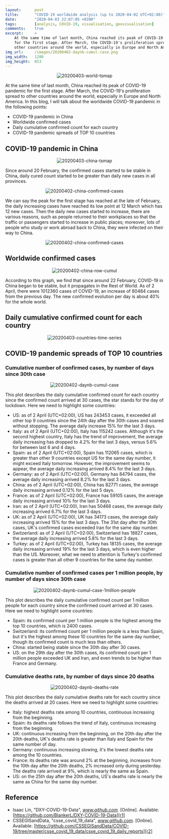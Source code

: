 ```yaml
---
layout:      post
title:       "COVID-19 worldwide analysis (up to 2020-04-02 UTC+02:00)"
date:        "2020-04-03 22:07:05 +0200"
tags:        [analysis, COVID-19, visualisation, geovisualisation]
comments:    true
excerpt:     >
    At the same time of last month, China reached its peak of COVID-19 pandemic
    for the first stage. After March, the COVID-19's proliferation spread to
    other countries around the world, especially in Europe and North America.
img_url:     /images/20200402-daynb-cumul-case.png
img_width:   1280
img_height:  853
---
```


<p align="center">
  <img src="{{ site.baseurl }}/images/20200403-world-tsmap.gif"
       style="max-width: 720px"
       alt="20200403-world-tsmap">
</p>

At the same time of last month, China reached its peak of COVID-19 pandemic for
the first stage. After March, the COVID-19's proliferation spread to other
countries around the world, especially in Europe and North America. In this
blog, I will talk about the worldwide COVID-19 pandemic in the following points:
- COVID-19 pandemic in China
- Worldwide confirmed cases
- Daily cumulative confirmed count for each country
- COVID-19 pandemic spreads of TOP 10 countries

## COVID-19 pandemic in China

<p align="center">
  <img src="{{ site.baseurl }}/images/20200403-china-tsmap.gif"
       style="max-width: 720px"
       alt="20200403-china-tsmap">
</p>

Since around 20 February, the confirmed cases started to be stable in China,
daily cured count started to be greater than daily new cases in all provinces.

<p align="center">
  <img alt="20200402-china-confirmed-cases"
  src="{{ site.baseurl }}/images/20200402-china-confirmed-cases.png"/>
</p>

We can say the peak for the first stage has reached at the late of February,
the daily increasing cases have reached its low point at 12 March which has 12
new cases. Then the daily new cases started to increase, there are various
reasons, such as people returned to their workplaces so that the traffic or
passengers started to increase in public places; moreover, lots of people who
study or work abroad back to China, they were infected on their way to China.

<p align="center">
  <img alt="20200402-china-confirmed-cases"
  src="{{ site.baseurl }}/images/20200402-china-imported-cases.png"/>
</p>

## Worldwide confirmed cases

<p align="center">
  <img alt="20200402-china-row-cumul"
  src="{{ site.baseurl }}/images/20200402-china-row-cumul.png"/>
</p>

According to this graph, we find that since around 22 February, COVID-19 in
China began to be stable, but it propagates in the Rest of World. As of 2 April,
there were 1012360 cases of COVID-19, an increase of 80484 cases from the
previous day. The new confirmed evolution per day is about 40% for the whole
world.

## Daily cumulative confirmed count for each country

<p align="center">
  <img src="{{ site.baseurl }}/images/20200403-countries-time-series.gif"
       style="max-width: 720px"
       alt="20200403-countries-time-series">
</p>

## COVID-19 pandemic spreads of TOP 10 countries

### Cumulative number of confirmed cases, by number of days since 30th case

<p align="center">
  <img alt="20200402-daynb-cumul-case"
  src="{{ site.baseurl }}/images/20200402-daynb-cumul-case.png"/>
</p>

This plot describes the daily cumulative confirmed count for each country since
the confirmed count arrived at 30 cases, the star stands for the day of
lockdown. Here we need to highlight some countries:

- US: as of 2 April (UTC+02:00), US has 243453 cases, it exceeded all other top
9 countries since the 24th day after the 30th cases and soared without stopping.
The average daily increase 15% for the last 3 days.
- Italy: as of 2 April (UTC+02:00), Italy has 115242 cases. Although it's the
second highest country, Italy has the trend of improvement, the average daily
increasing has dropped to 4.2% for the last 3 days, versus 5.6% for between
last 6 and 4 days.
- Spain: as of 2 April (UTC+02:00), Spain has 112065 cases, which is greater
than other 9 countries except US for the same day number, it might exceed Italy
tomorrow. However, the improvement seems to appear, the average daily increasing
arrived 8.4% for the last 3 days.
- Germany: as of 2 April (UTC+02:00), Germany has 84794 cases, the average daily
increasing arrived 8.2% for the last 3 days.
- China: as of 2 April (UTC+02:00), China has 82771 cases, the average daily
increasing arrived 0.12% for the last 5 days.
- France: as of 2 April (UTC+02:00), France has 59105 cases, the average daily
increasing arrived 10% for the last 3 days.
- Iran: as of 2 April (UTC+02:00), Iran has 50468 cases, the average daily
increasing arrived 6.7% for the last 3 days.
- UK: as of 2 April (UTC+02:00), UK has 34173 cases, the average daily
increasing arrived 15% for the last 3 days. The 31st day after the 30th cases,
UK's confirmed cases exceeded Iran for the same day number.
- Switzerland: as of 2 April (UTC+02:00), Switzerland has 18827 cases, the
average daily increasing arrived 5.8% for the last 3 days.
- Turkey: as of 2 April (UTC+02:00), Turkey has 18135 cases, the average daily
increasing arrived 19% for the last 3 days, which is even higher than the US.
Moreover, what we need to attention is Turkey's confirmed cases is greater than
all other 9 countries for the same day number.

### Cumulative number of confirmed cases per 1 million people, by number of days since 30th case

<p align="center">
  <img alt="20200402-daynb-cumul-case-1million-people"
  src="{{ site.baseurl }}/images/20200402-daynb-cumul-case-1million-people.png"/>
</p>

This plot describes the daily cumulative confirmed count per 1 million people
for each country since the confirmed count arrived at 30 cases. Here we need to
highlight some countries:

- Spain: its confirmed count per 1 million people is the highest among the top
10 countries, which is 2400 cases.
- Switzerland: its confirmed count per 1 million people is a less than Spain,
but it's the highest among these 10 countries for the same day number, though
its confirmed count is much less than others.
- China: started being stable since the 30th day after 30 cases.
- US: on the 29th day after the 30th cases, its confirmed count per 1 million
people exceeded UK and Iran, and even trends to be higher than France and
Germany.

### Cumulative deaths rate, by number of days since 20 deaths

<p align="center">
  <img alt="20200402-daynb-deaths-rate"
  src="{{ site.baseurl }}/images/20200402-daynb-deaths-rate.png"/>
</p>

This plot describes the daily cumulative deaths rate for each country since the
deaths arrived at 20 cases. Here we need to highlight some countries:

- Italy: highest deaths rate among 10 countries, continuous increasing from the
beginning.
- Spain: its deaths rate follows the trend of Italy, continuous increasing from
the beginning.
- UK: continuous increasing from the beginning, on the 20th day after the 20th
deaths, UK's deaths rate is greater than Italy and Spain for the same number of
day.
- Germany: continuous increasing slowing, it's the lowest deaths rate among the
10 countries.
- France: its deaths rate was around 2% at the beginning, increases from the
10th day after the 20th deaths, 2% increased only during yesterday. The deaths
rate arrived at 9%, which is nearly the same as Spain.
- US: on the 25th day after the 20th deaths, US's deaths rate is nearly the
same as China for the same day number.

## Reference
- Isaac Lin, "DXY-COVID-19-Data", _www.github.com_. [Online]. Available: [https://github.com/BlankerL/DXY-COVID-19-Data][r1]
- CSSEGISandData, "csse_covid_19_data", _www.github.com_. [Online]. Available: [https://github.com/CSSEGISandData/COVID-19/tree/master/csse_covid_19_data/csse_covid_19_daily_reports][r2]

[r1]: https://github.com/BlankerL/DXY-COVID-19-Data
[r2]: https://github.com/CSSEGISandData/COVID-19/tree/master/csse_covid_19_data/csse_covid_19_daily_reports

